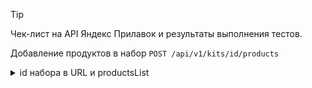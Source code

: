 > [!TIP]
> Чек-лист на API Яндекс Прилавок и результаты выполнения тестов.

Добавление продуктов в набор `POST /api/v1/kits/id/products`

<details><summary>id набора в URL и productsList</summary><br>

| № | Описание проверки                                      | Запросы         | ОР                                  | Статус | Ссылка на баг-репорт |
|:-:|--------------------------------------------------------|:---------------:|-------------------------------------|:------:|:--------------------:|
| 1 | [Добавить продукты в существующий набор](https://www.postman.com/forweb/workspace/lavka/collection/34470293-43a0352a-462a-446f-ad79-50a57974f293?action=share&creator=34470293&active-environment=34470293-0f725035-fc11-4334-81d0-6ce0972fbef5)                | [Q-1](#querys)  | Код и статус ответа 200 ОК          | PASSED |                      |
|   |                                                        |                 | Ошибок в структуре ответа нет       | PASSED |                      |
|   |                                                        |                 | Продукты в набор добавлены          | PASSED |                      |
|   |                                                        |                 | Появилась запись в БД               | PASSED |                      |
| 2 | Добавить продукты в несуществующий набор               | [Q-2](#querys)  | Код и статус ответа 404 Not found   | PASSED |                      |
| 3 | Передать productsList без массива в существующий набор | [Q-3](#querys)  | Код и статус ответа 400 Bad Request | FAILED | [BUG-87](#bugs-3)     |
| 4 | Отправить запрос с пустым JSON-ом                      | [Q-4](#querys)  | Код и статус ответа 400 Bad Request | FAILED | [BUG-51](#bugs-3)     |

---
